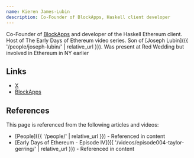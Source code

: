 ```yaml
---
name: Kieren James-Lubin
description: Co-Founder of BlockApps, Haskell client developer
---
```



Co-Founder of [BlockApps](https://blockapps.net) and developer of the Haskell Ethereum client. Host of The Early Days of Ethereum video series.  Son of [Joseph Lubin]({{ '/people/joseph-lubin/' | relative_url }}).  Was present at Red Wedding but involved in Ethereum in NY earlier

## Links

- [X](https://x.com/kjameslubin)
- [BlockApps](https://blockapps.net)

## References

This page is referenced from the following articles and videos:

- [People]({{ '/people/' | relative_url }}) - Referenced in content
- [Early Days of Ethereum - Episode IV]({{ '/videos/episode004-taylor-gerring/' | relative_url }}) - Referenced in content
